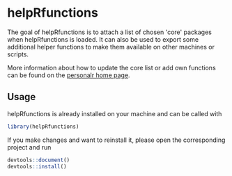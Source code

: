 
# helpRfunctions

<!-- badges: start -->
<!-- badges: end -->

The goal of helpRfunctions is to attach a list of chosen 'core' packages when helpRfunctions is loaded. It can also be used to export some additional helper functions to make them available on other machines or scripts.

More information about how to update the core list or add own functions can be found on the [personalr home page](https://mrcaseb.github.io/personalr/articles/personalr.html).

## Usage

helpRfunctions is already installed on your machine and can be called with

``` r
library(helpRfunctions)
```
If you make changes and want to reinstall it, please open the corresponding project and run

``` r
devtools::document()
devtools::install()
```
